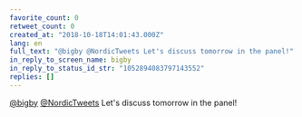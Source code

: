 ```yaml
---
favorite_count: 0
retweet_count: 0
created_at: "2018-10-18T14:01:43.000Z"
lang: en
full_text: "@bigby @NordicTweets Let's discuss tomorrow in the panel!"
in_reply_to_screen_name: bigby
in_reply_to_status_id_str: "1052894083797143552"
replies: []
---
```


[@bigby](https://twitter.com/bigby)
[@NordicTweets](https://twitter.com/NordicTweets) Let's discuss tomorrow in the
panel!
